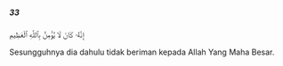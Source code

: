 ##### 33

<span class="ayah">إِنَّهُۥ كَانَ لَا يُؤْمِنُ بِٱللَّهِ ٱلْعَظِيمِ</span>

<span class="ayah_translation">Sesungguhnya dia dahulu tidak beriman kepada Allah Yang Maha Besar.</span>
